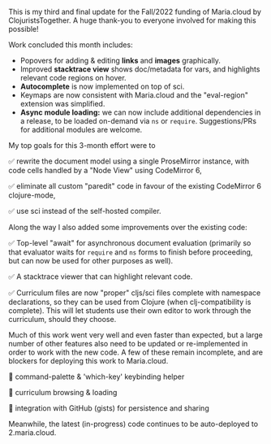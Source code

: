 This is my third and final update for the Fall/2022 funding of Maria.cloud by ClojuristsTogether. A huge thank-you to everyone involved for making this possible!

Work concluded this month includes:

- Popovers for adding & editing **links** and **images** graphically.
- Improved **stacktrace view** shows doc/metadata for vars, and highlights relevant code regions on hover.
- **Autocomplete** is now implemented on top of sci.
- Keymaps are now consistent with Maria.cloud and the "eval-region" extension was simplified.
- **Async module loading:** we can now include additional dependencies in a release, to be loaded on-demand via `ns` or `require`. Suggestions/PRs for additional modules are welcome.

My top goals for this 3-month effort were to 

✅ rewrite the document model using a single ProseMirror instance, with code cells handled by a "Node View" using CodeMirror 6,

✅ eliminate all custom "paredit" code in favour of the existing CodeMirror 6 clojure-mode,

✅ use sci instead of the self-hosted compiler.

Along the way I also added some improvements over the existing code:

✅ Top-level "await" for asynchronous document evaluation (primarily so that evaluator waits for `require` and `ns` forms to finish before proceeding, but can now be used for other purposes as well).

✅ A stacktrace viewer that can highlight relevant code.

✅ Curriculum files are now "proper" cljs/sci files complete with namespace declarations, so they can be used from Clojure (when clj-compatibility is complete). This will let students use their own editor to work through the curriculum, should they choose.

Much of this work went very well and even faster than expected, but a large number of other features also need to be updated or re-implemented in order to work with the new code. A few of these remain incomplete, and are blockers for deploying this work to Maria.cloud.

🔲 command-palette & 'which-key' keybinding helper

🔲 curriculum browsing & loading

🔲 integration with GitHub (gists) for persistence and sharing

Meanwhile, the latest (in-progress) code continues to be auto-deployed to 2.maria.cloud.
